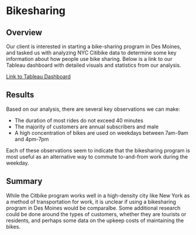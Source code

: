 # Bikesharing 
## Overview
Our client is interested in starting a bike-sharing program in Des Moines, and tasked us with analyzing NYC Citibike data to determine some key information about how people use bike sharing. Below is a link to our Tableau dashboard with detailed visuals and statistics from our analysis. 

[Link to Tableau Dashboard](https://public.tableau.com/app/profile/jack1760/viz/Bikesharing_16384040667110/NYCAnalysis?publish=yes)
## Results
Based on our analysis, there are several key observations we can make:
  - The duration of most rides do not exceed 40 minutes
  - The majority of customers are annual subscribers and male
  - A high concentration of bikes are used on weekdays between 7am-9am and 4pm-7pm  

Each of these observations seem to indicate that the bikesharing program is most useful as an alternative way to commute to-and-from work during the weekday. 

## Summary
While the Citbike program works well in a high-density city like New York as a method of transportation for work, it is unclear if using a bikesharing program in Des Moines would be comparalbe. Some additional research could be done around the types of customers, whether they are tourists or residents, and perhaps some data on the upkeep costs of maintaining the bikes.
